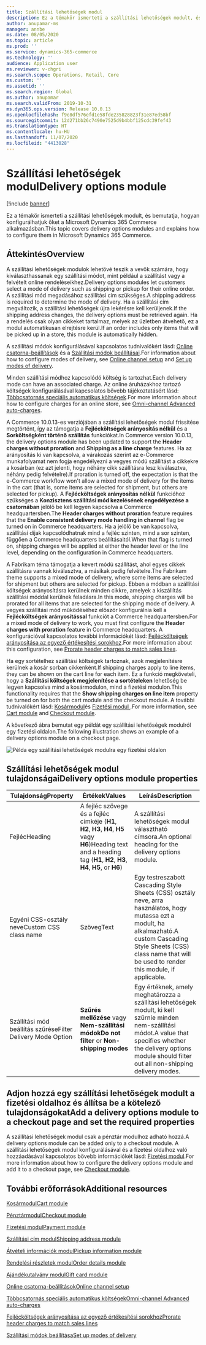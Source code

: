 ```yaml
---
title: Szállítási lehetőségek modul
description: Ez a témakör ismerteti a szállítási lehetőségek modult, és bemutatja, hogyan konfigurálhatjuk őket a Microsoft Dynamics 365 Commerce alkalmazásban.
author: anupamar-ms
manager: annbe
ms.date: 08/05/2020
ms.topic: article
ms.prod: ''
ms.service: dynamics-365-commerce
ms.technology: ''
audience: Application user
ms.reviewer: v-chgri
ms.search.scope: Operations, Retail, Core
ms.custom: ''
ms.assetid: ''
ms.search.region: Global
ms.author: anupamar
ms.search.validFrom: 2019-10-31
ms.dyn365.ops.version: Release 10.0.13
ms.openlocfilehash: f9e8df576efd1e58fde235828823f31e87ed58bf
ms.sourcegitcommit: 12d271bb26c7490e7525d9b4bbf125cdc39fef43
ms.translationtype: HT
ms.contentlocale: hu-HU
ms.lasthandoff: 11/07/2020
ms.locfileid: "4413028"
---
```

# <a name="delivery-options-module"></a><span data-ttu-id="fe292-103">Szállítási lehetőségek modul</span><span class="sxs-lookup"><span data-stu-id="fe292-103">Delivery options module</span></span>

[!include [banner](includes/banner.md)]

<span data-ttu-id="fe292-104">Ez a témakör ismerteti a szállítási lehetőségek modult, és bemutatja, hogyan konfigurálhatjuk őket a Microsoft Dynamics 365 Commerce alkalmazásban.</span><span class="sxs-lookup"><span data-stu-id="fe292-104">This topic covers delivery options modules and explains how to configure them in Microsoft Dynamics 365 Commerce.</span></span>

## <a name="overview"></a><span data-ttu-id="fe292-105">Áttekintés</span><span class="sxs-lookup"><span data-stu-id="fe292-105">Overview</span></span>

<span data-ttu-id="fe292-106">A szállítási lehetőségek modulok lehetővé teszik a vevők számára, hogy kiválaszthassanak egy szállítási módot, mint például a szállítást vagy a felvételt online rendeléseikhez.</span><span class="sxs-lookup"><span data-stu-id="fe292-106">Delivery options modules let customers select a mode of delivery such as shipping or pickup for their online order.</span></span> <span data-ttu-id="fe292-107">A szállítási mód megadásához szállítási cím szükséges.</span><span class="sxs-lookup"><span data-stu-id="fe292-107">A shipping address is required to determine the mode of delivery.</span></span> <span data-ttu-id="fe292-108">Ha a szállítási cím megváltozik, a szállítási lehetőségek újra lekérésre kell kerüljenek.</span><span class="sxs-lookup"><span data-stu-id="fe292-108">If the shipping address changes, the delivery options must be retrieved again.</span></span> <span data-ttu-id="fe292-109">Ha a rendelés csak olyan cikkeket tartalmaz, melyek az üzletben átvehető, ez a modul automatikusan elrejtésre kerül.</span><span class="sxs-lookup"><span data-stu-id="fe292-109">If an order includes only items that will be picked up in a store, this module is automatically hidden.</span></span>

<span data-ttu-id="fe292-110">A szállítási módok konfigurálásával kapcsolatos tudnivalókért lásd: [Online csatorna-beállítások](channel-setup-online.md) és a [Szállítási módok beállításai](https://docs.microsoft.com/dynamicsax-2012/appuser-itpro/set-up-modes-of-delivery).</span><span class="sxs-lookup"><span data-stu-id="fe292-110">For information about how to configure modes of delivery, see [Online channel setup](channel-setup-online.md) and [Set up modes of delivery](https://docs.microsoft.com/dynamicsax-2012/appuser-itpro/set-up-modes-of-delivery).</span></span>

<span data-ttu-id="fe292-111">Minden szállítási módhoz kapcsolódó költség is tartozhat.</span><span class="sxs-lookup"><span data-stu-id="fe292-111">Each delivery mode can have an associated charge.</span></span> <span data-ttu-id="fe292-112">Az online áruházakhoz tartozó költségek konfigurálásával kapcsolatos bővebb tájékoztatásért lásd: [Többcsatornás speciális automatikus költségek](omni-auto-charges.md).</span><span class="sxs-lookup"><span data-stu-id="fe292-112">For more information about how to configure charges for an online store, see [Omni-channel Advanced auto-charges](omni-auto-charges.md).</span></span>

<span data-ttu-id="fe292-113">A Commerce 10.0.13-es verziójában a szállítási lehetőségek modul frissítése megtörtént, így az támogatja a **Fejlécköltségek  arányosítás nélkül** és a **Sorköltségként történő szállítás** funkciókat.</span><span class="sxs-lookup"><span data-stu-id="fe292-113">In Commerce version 10.0.13, the delivery options module has been updated to support the **Header charges without proration** and **Shipping as a line charge** features.</span></span> <span data-ttu-id="fe292-114">Ha az arányosítás ki van kapcsolva, a várakozás szerint az e-Commerce munkafolyamat nem fogja engedélyezni a vegyes módú szállítást a cikkekre a kosárban (ez azt jelenti, hogy néhány cikk szállításra lesz kiválasztva, néhány pedig felvételre).</span><span class="sxs-lookup"><span data-stu-id="fe292-114">If proration is turned off, the expectation is that the e-Commerce workflow won't allow a mixed mode of delivery for the items in the cart (that is, some items are selected for shipment, but others are selected for pickup).</span></span> <span data-ttu-id="fe292-115">A **Fejlécköltségek arányosítás nélkül** funkcióhoz szükséges a **Konzisztens szállítási mód kezelésének engedélyezése a csatornában** jelölő be kell legyen kapcsolva a Commerce headquartersben.</span><span class="sxs-lookup"><span data-stu-id="fe292-115">The **Header charges without proration** feature requires that the **Enable consistent delivery mode handling in channel** flag be turned on in Commerce headquarters.</span></span> <span data-ttu-id="fe292-116">Ha a jelölő be van kapcsolva, szállítási díjak kapcsolódhatnak mind a fejléc szinten, mind a sor szinten, függően a Commerce headquarters beállításaitól.</span><span class="sxs-lookup"><span data-stu-id="fe292-116">When that flag is turned on, shipping charges will be applied at either the header level or the line level, depending on the configuration in Commerce headquarters.</span></span>

<span data-ttu-id="fe292-117">A Fabrikam téma támogatja a kevert módú szállítást, ahol egyes cikkek szállításra vannak kiválasztva, a másikak pedig felvételre.</span><span class="sxs-lookup"><span data-stu-id="fe292-117">The Fabrikam theme supports a mixed mode of delivery, where some items are selected for shipment but others are selected for pickup.</span></span> <span data-ttu-id="fe292-118">Ebben a módban a szállítási költségek arányosításra kerülnek minden cikkre, amelyek a kiszállítás szállítási móddal kerülnek feladásra.</span><span class="sxs-lookup"><span data-stu-id="fe292-118">In this mode, shipping charges will be prorated for all items that are selected for the shipping mode of delivery.</span></span> <span data-ttu-id="fe292-119">A vegyes szállítási mód működéséhez először konfigurálnia kell a **Fejlécköltségek arányosítással** funkciót a Commerce headquartersben.</span><span class="sxs-lookup"><span data-stu-id="fe292-119">For a mixed mode of delivery to work, you must first configure the **Header charges with proration** feature in Commerce headquarters.</span></span> <span data-ttu-id="fe292-120">A konfigurációval kapcsolatos további információkét lásd: [Fejlécköltségek arányosítása az egyező értékesítési sorokhoz](pro-rate-charges-matching-lines.md).</span><span class="sxs-lookup"><span data-stu-id="fe292-120">For more information about this configuration, see [Prorate header charges to match sales lines](pro-rate-charges-matching-lines.md).</span></span>

<span data-ttu-id="fe292-121">Ha egy sortételhez szállítási költségek tartoznak, azok megjelenítésre kerülnek a kosár sorban cikkenként.</span><span class="sxs-lookup"><span data-stu-id="fe292-121">If shipping charges apply to line items, they can be shown on the cart line for each item.</span></span> <span data-ttu-id="fe292-122">Ez a funkció megköveteli, hogy a **Szállítási költségek megjelenítése a sortételeken** lehetőség be legyen kapcsolva mind a kosármodulon, mind a fizetési modulon.</span><span class="sxs-lookup"><span data-stu-id="fe292-122">This functionality requires that the **Show shipping charges on line item** property be turned on for both the cart module and the checkout module.</span></span> <span data-ttu-id="fe292-123">A további tudnivalókért lásd: [Kosármodul](add-cart-module.md)és [Fizetési modul ](add-checkout-module.md).</span><span class="sxs-lookup"><span data-stu-id="fe292-123">For more information, see [Cart module](add-cart-module.md) and [Checkout module](add-checkout-module.md).</span></span>

<span data-ttu-id="fe292-124">A következő ábra bemutat egy példát egy szállítási lehetőségek modulról egy fizetési oldalon.</span><span class="sxs-lookup"><span data-stu-id="fe292-124">The following illustration shows an example of a delivery options module on a checkout page.</span></span>

![Példa egy szállítási lehetőségek modulra egy fizetési oldalon](./media/ecommerce-deliveryoptions.PNG)

## <a name="delivery-options-module-properties"></a><span data-ttu-id="fe292-126">Szállítási lehetőségek modul tulajdonságai</span><span class="sxs-lookup"><span data-stu-id="fe292-126">Delivery options module properties</span></span>

| <span data-ttu-id="fe292-127">Tulajdonság</span><span class="sxs-lookup"><span data-stu-id="fe292-127">Property</span></span> | <span data-ttu-id="fe292-128">Értékek</span><span class="sxs-lookup"><span data-stu-id="fe292-128">Values</span></span> | <span data-ttu-id="fe292-129">Leírás</span><span class="sxs-lookup"><span data-stu-id="fe292-129">Description</span></span> |
|----------|--------|-------------|
| <span data-ttu-id="fe292-130">Fejléc</span><span class="sxs-lookup"><span data-stu-id="fe292-130">Heading</span></span> | <span data-ttu-id="fe292-131">A fejléc szövege és a fejléc címkéje (**H1**, **H2**, **H3**, **H4**, **H5** vagy **H6**)</span><span class="sxs-lookup"><span data-stu-id="fe292-131">Heading text and a heading tag (**H1**, **H2**, **H3**, **H4**, **H5**, or **H6**)</span></span> | <span data-ttu-id="fe292-132">A szállítási lehetőségek modul választható címsora.</span><span class="sxs-lookup"><span data-stu-id="fe292-132">An optional heading for the delivery options module.</span></span> |
| <span data-ttu-id="fe292-133">Egyéni CSS-osztály neve</span><span class="sxs-lookup"><span data-stu-id="fe292-133">Custom CSS class name</span></span> | <span data-ttu-id="fe292-134">Szöveg</span><span class="sxs-lookup"><span data-stu-id="fe292-134">Text</span></span> | <span data-ttu-id="fe292-135">Egy testreszabott Cascading Style Sheets (CSS) osztály neve, arra használatos, hogy mutassa ezt a modult, ha alkalmazható.</span><span class="sxs-lookup"><span data-stu-id="fe292-135">A custom Cascading Style Sheets (CSS) class name that will be used to render this module, if applicable.</span></span> |
| <span data-ttu-id="fe292-136">Szállítási mód beállítás szűrése</span><span class="sxs-lookup"><span data-stu-id="fe292-136">Filter Delivery Mode Option</span></span> | <span data-ttu-id="fe292-137">**Szűrés mellőzése** vagy **Nem-szállítási módok**</span><span class="sxs-lookup"><span data-stu-id="fe292-137">**Do not filter** or **Non-shipping modes**</span></span> | <span data-ttu-id="fe292-138">Egy értéknek, amely meghatározza a szállítási lehetőségek modult, ki kell szűrnie minden nem-szállítási módot.</span><span class="sxs-lookup"><span data-stu-id="fe292-138">A value that specifies whether the delivery options module should filter out all non-shipping delivery modes.</span></span> |

## <a name="add-a-delivery-options-module-to-a-checkout-page-and-set-the-required-properties"></a><span data-ttu-id="fe292-139">Adjon hozzá egy szállítási lehetőségek modult a fizetési oldalhoz és állítsa be a kötelező tulajdonságokat</span><span class="sxs-lookup"><span data-stu-id="fe292-139">Add a delivery options module to a checkout page and set the required properties</span></span>

<span data-ttu-id="fe292-140">A szállítási lehetőségek modul csak a pénztár modulhoz adható hozzá.</span><span class="sxs-lookup"><span data-stu-id="fe292-140">A delivery options module can be added only to a checkout module.</span></span> <span data-ttu-id="fe292-141">A szállítási lehetőségek modul konfigurálásával és a fizetési oldalhoz való hozzáadásával kapcsolatos bővebb információkét lásd: [Fizetési modul](add-checkout-module.md).</span><span class="sxs-lookup"><span data-stu-id="fe292-141">For more information about how to configure the delivery options module and add it to a checkout page, see [Checkout module](add-checkout-module.md).</span></span>

## <a name="additional-resources"></a><span data-ttu-id="fe292-142">További erőforrások</span><span class="sxs-lookup"><span data-stu-id="fe292-142">Additional resources</span></span>

[<span data-ttu-id="fe292-143">Kosármodul</span><span class="sxs-lookup"><span data-stu-id="fe292-143">Cart module</span></span>](add-cart-module.md)

[<span data-ttu-id="fe292-144">Pénztármodul</span><span class="sxs-lookup"><span data-stu-id="fe292-144">Checkout module</span></span>](add-checkout-module.md)

[<span data-ttu-id="fe292-145">Fizetési modul</span><span class="sxs-lookup"><span data-stu-id="fe292-145">Payment module</span></span>](payment-module.md)

[<span data-ttu-id="fe292-146">Szállítási cím modul</span><span class="sxs-lookup"><span data-stu-id="fe292-146">Shipping address module</span></span>](ship-address-module.md)

[<span data-ttu-id="fe292-147">Átvételi információk modul</span><span class="sxs-lookup"><span data-stu-id="fe292-147">Pickup information module</span></span>](pickup-info-module.md)

[<span data-ttu-id="fe292-148">Rendelési részletek modul</span><span class="sxs-lookup"><span data-stu-id="fe292-148">Order details module</span></span>](order-confirmation-module.md)

[<span data-ttu-id="fe292-149">Ajándékutalvány modul</span><span class="sxs-lookup"><span data-stu-id="fe292-149">Gift card module</span></span>](add-giftcard.md)

[<span data-ttu-id="fe292-150">Online csatorna-beállítások</span><span class="sxs-lookup"><span data-stu-id="fe292-150">Online channel setup</span></span>](channel-setup-online.md)

[<span data-ttu-id="fe292-151">Többcsatornás speciális automatikus költségek</span><span class="sxs-lookup"><span data-stu-id="fe292-151">Omni-channel Advanced auto-charges</span></span>](omni-auto-charges.md)

[<span data-ttu-id="fe292-152">Fejlécköltségek arányosítása az egyező értékesítési sorokhoz</span><span class="sxs-lookup"><span data-stu-id="fe292-152">Prorate header charges to match sales lines</span></span>](pro-rate-charges-matching-lines.md)

[<span data-ttu-id="fe292-153">Szállítási módok beállítása</span><span class="sxs-lookup"><span data-stu-id="fe292-153">Set up modes of delivery</span></span>](https://docs.microsoft.com/dynamicsax-2012/appuser-itpro/set-up-modes-of-delivery)
